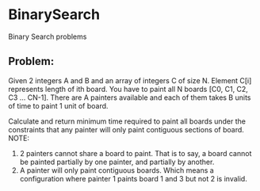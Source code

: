 # BinarySearch
Binary Search problems

## Problem:
Given 2 integers A and B and an array of integers C of size N. Element C[i] represents length of ith board.
You have to paint all N boards [C0, C1, C2, C3 … CN-1]. There are A painters available and each of them takes B units of time to paint 1 unit of board.

Calculate and return minimum time required to paint all boards under the constraints that any painter will only paint contiguous sections of board.
NOTE:
1. 2 painters cannot share a board to paint. That is to say, a board cannot be painted partially by one painter, and partially by another.
2. A painter will only paint contiguous boards. Which means a configuration where painter 1 paints board 1 and 3 but not 2 is invalid.


